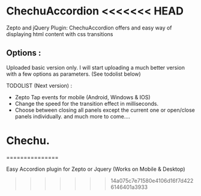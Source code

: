 ChechuAccordion
<<<<<<< HEAD
================================

Zepto and jQuery Plugin: ChechuAccordion offers and easy way of displaying html content with css transitions

Options :
---------

Uploaded basic version only.
I will start uploading a much better version with a few options as parameters. (See todolist below)

TODOLIST (Next version) :

- Zepto Tap events for mobile (Android, Windows & IOS)
- Change the speed for the transition effect in milliseconds.
- Choose between closing all panels except the current one or open/close panels individually.
and much more to come....

Chechu.
=======
===============

Easy Accordion plugin for Zepto or Jquery (Works on Mobile &amp; Desktop)
>>>>>>> 14a075c7e71580e4106d16f7d4226146401a3933
